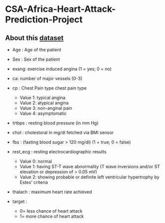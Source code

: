 # CSA-Africa-Heart-Attack-Prediction-Project


## About this [dataset](https://www.kaggle.com/datasets/rashikrahmanpritom/heart-attack-analysis-prediction-dataset)
- Age : Age of the patient

- Sex : Sex of the patient

- exang: exercise induced angina (1 = yes; 0 = no)

- ca: number of major vessels (0-3)

- cp : Chest Pain type chest pain type

   - Value 1: typical angina
   - Value 2: atypical angina
   - Value 3: non-anginal pain
   - Value 4: asymptomatic
- trtbps : resting blood pressure (in mm Hg)

- chol : cholestoral in mg/dl fetched via BMI sensor

- fbs : (fasting blood sugar > 120 mg/dl) (1 = true; 0 = false)

- rest_ecg : resting electrocardiographic results

    - Value 0: normal
    - Value 1: having ST-T wave abnormality (T wave inversions and/or ST elevation or depression of > 0.05 mV)
    - Value 2: showing probable or definite left ventricular hypertrophy by Estes' criteria
- thalach : maximum heart rate achieved

- target : 
    - 0= less chance of heart attack
    - 1= more chance of heart attack
